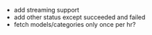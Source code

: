 - add streaming support
- add other status except succeeded and failed
- fetch models/categories only once per hr?
